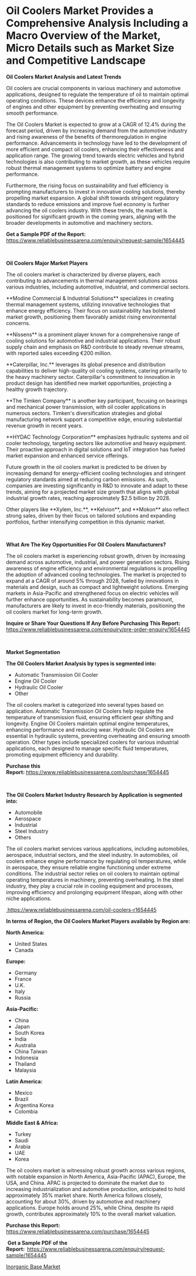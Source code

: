 <p><h1>Oil Coolers Market Provides a Comprehensive Analysis Including a Macro Overview of the Market, Micro Details such as Market Size and Competitive Landscape</h1></p><p><strong>Oil Coolers Market Analysis and Latest Trends</strong></p>
<p><p>Oil coolers are crucial components in various machinery and automotive applications, designed to regulate the temperature of oil to maintain optimal operating conditions. These devices enhance the efficiency and longevity of engines and other equipment by preventing overheating and ensuring smooth performance.</p><p>The Oil Coolers Market is expected to grow at a CAGR of 12.4% during the forecast period, driven by increasing demand from the automotive industry and rising awareness of the benefits of thermoregulation in engine performance. Advancements in technology have led to the development of more efficient and compact oil coolers, enhancing their effectiveness and application range. The growing trend towards electric vehicles and hybrid technologies is also contributing to market growth, as these vehicles require robust thermal management systems to optimize battery and engine performance.</p><p>Furthermore, the rising focus on sustainability and fuel efficiency is prompting manufacturers to invest in innovative cooling solutions, thereby propelling market expansion. A global shift towards stringent regulatory standards to reduce emissions and improve fuel economy is further advancing the oil coolers industry. With these trends, the market is positioned for significant growth in the coming years, aligning with the broader developments in automotive and machinery sectors.</p></p>
<p><strong>Get a Sample PDF of the Report:&nbsp;</strong> <a href="https://www.reliablebusinessarena.com/enquiry/request-sample/1654445?utm_campaign=2724&utm_medium=2&utm_source=Github&utm_content=ia&utm_term=28022025&utm_id=oil-coolers">https://www.reliablebusinessarena.com/enquiry/request-sample/1654445</a></p>
<p>&nbsp;</p>
<p><strong>Oil Coolers Major Market Players</strong></p>
<p><p>The oil coolers market is characterized by diverse players, each contributing to advancements in thermal management solutions across various industries, including automotive, industrial, and commercial sectors.</p><p>**Modine Commercial & Industrial Solutions** specializes in creating thermal management systems, utilizing innovative technologies that enhance energy efficiency. Their focus on sustainability has bolstered market growth, positioning them favorably amidst rising environmental concerns.</p><p>**Nissens** is a prominent player known for a comprehensive range of cooling solutions for automotive and industrial applications. Their robust supply chain and emphasis on R&D contribute to steady revenue streams, with reported sales exceeding €200 million.</p><p>**Caterpillar, Inc.** leverages its global presence and distribution capabilities to deliver high-quality oil cooling systems, catering primarily to the heavy machinery sector. Caterpillar's commitment to innovation in product design has identified new market opportunities, projecting a healthy growth trajectory.</p><p>**The Timken Company** is another key participant, focusing on bearings and mechanical power transmission, with oil cooler applications in numerous sectors. Timken's diversification strategies and global manufacturing network support a competitive edge, ensuring substantial revenue growth in recent years.</p><p>**HYDAC Technology Corporation** emphasizes hydraulic systems and oil cooler technology, targeting sectors like automotive and heavy equipment. Their proactive approach in digital solutions and IoT integration has fueled market expansion and enhanced service offerings.</p><p>Future growth in the oil coolers market is predicted to be driven by increasing demand for energy-efficient cooling technologies and stringent regulatory standards aimed at reducing carbon emissions. As such, companies are investing significantly in R&D to innovate and adapt to these trends, aiming for a projected market size growth that aligns with global industrial growth rates, reaching approximately $2.5 billion by 2028.</p><p>Other players like **Xylem, Inc.**, **Kelvion**, and **Mokon** also reflect strong sales, driven by their focus on tailored solutions and expanding portfolios, further intensifying competition in this dynamic market.</p></p>
<p>&nbsp;</p>
<p><strong>What Are The Key Opportunities For Oil Coolers Manufacturers?</strong></p>
<p><p>The oil coolers market is experiencing robust growth, driven by increasing demand across automotive, industrial, and power generation sectors. Rising awareness of engine efficiency and environmental regulations is propelling the adoption of advanced cooling technologies. The market is projected to expand at a CAGR of around 5% through 2028, fueled by innovations in materials and design, such as compact and lightweight solutions. Emerging markets in Asia-Pacific and strengthened focus on electric vehicles will further enhance opportunities. As sustainability becomes paramount, manufacturers are likely to invest in eco-friendly materials, positioning the oil coolers market for long-term growth.</p></p>
<p><strong>Inquire or Share Your Questions If Any Before Purchasing This Report:</strong> <a href="https://www.reliablebusinessarena.com/enquiry/pre-order-enquiry/1654445?utm_campaign=2724&utm_medium=2&utm_source=Github&utm_content=ia&utm_term=28022025&utm_id=oil-coolers">https://www.reliablebusinessarena.com/enquiry/pre-order-enquiry/1654445</a></p>
<p>&nbsp;</p>
<p><strong>Market Segmentation</strong></p>
<p><strong>The Oil Coolers Market Analysis by types is segmented into:</strong></p>
<p><ul><li>Automatic Transmission Oil Cooler</li><li>Engine Oil Cooler</li><li>Hydraulic Oil Cooler</li><li>Other</li></ul></p>
<p><p>The oil coolers market is categorized into several types based on application. Automatic Transmission Oil Coolers help regulate the temperature of transmission fluid, ensuring efficient gear shifting and longevity. Engine Oil Coolers maintain optimal engine temperatures, enhancing performance and reducing wear. Hydraulic Oil Coolers are essential in hydraulic systems, preventing overheating and ensuring smooth operation. Other types include specialized coolers for various industrial applications, each designed to manage specific fluid temperatures, promoting equipment efficiency and durability.</p></p>
<p><strong>Purchase this Report:&nbsp;</strong><a href="https://www.reliablebusinessarena.com/purchase/1654445?utm_campaign=2724&utm_medium=2&utm_source=Github&utm_content=ia&utm_term=28022025&utm_id=oil-coolers">https://www.reliablebusinessarena.com/purchase/1654445</a></p>
<p>&nbsp;</p>
<p><strong>The Oil Coolers Market Industry Research by Application is segmented into:</strong></p>
<p><ul><li>Automobile</li><li>Aerospace</li><li>Industrial</li><li>Steel Industry</li><li>Others</li></ul></p>
<p><p>The oil coolers market services various applications, including automobiles, aerospace, industrial sectors, and the steel industry. In automobiles, oil coolers enhance engine performance by regulating oil temperatures, while in aerospace, they ensure reliable engine functioning under extreme conditions. The industrial sector relies on oil coolers to maintain optimal operating temperatures in machinery, preventing overheating. In the steel industry, they play a crucial role in cooling equipment and processes, improving efficiency and prolonging equipment lifespan, along with other niche applications.</p></p>
<p><a href="https://www.reliablebusinessarena.com/oil-coolers-r1654445?utm_campaign=2724&utm_medium=2&utm_source=Github&utm_content=ia&utm_term=28022025&utm_id=oil-coolers">&nbsp;https://www.reliablebusinessarena.com/oil-coolers-r1654445</a></p>
<p><strong>In terms of Region, the Oil Coolers Market Players available by Region are:</strong></p>
<p>
    <p> <strong> North America: </strong>
        <ul>
            <li>United States</li>
            <li>Canada</li>
        </ul>
        </p> 
    <p> <strong> Europe: </strong>
        <ul>
            <li>Germany</li>
            <li>France</li>
            <li>U.K.</li>
            <li>Italy</li>
            <li>Russia</li>
        </ul>
        </p> 
    <p> <strong> Asia-Pacific: </strong>
        <ul>
            <li>China</li>
            <li>Japan</li>
            <li>South Korea</li>
            <li>India</li>
            <li>Australia</li>
            <li>China Taiwan</li>
            <li>Indonesia</li>
            <li>Thailand</li>
            <li>Malaysia</li>
        </ul>
        </p> 
    <p> <strong> Latin America: </strong>
        <ul>
            <li>Mexico</li>
            <li>Brazil</li>
            <li>Argentina Korea</li>
            <li>Colombia</li>
        </ul>
        </p> 
    <p> <strong> Middle East & Africa: </strong>
        <ul>
            <li>Turkey</li>
            <li>Saudi</li>
            <li>Arabia</li>
            <li>UAE</li>
            <li>Korea</li>
        </ul>
    </p>
    </p>
<p><p>The oil coolers market is witnessing robust growth across various regions, with notable expansion in North America, Asia-Pacific (APAC), Europe, the USA, and China. APAC is projected to dominate the market due to increasing industrialization and automotive production, anticipated to hold approximately 35% market share. North America follows closely, accounting for about 30%, driven by automotive and machinery applications. Europe holds around 25%, while China, despite its rapid growth, contributes approximately 10% to the overall market valuation.</p></p>
<p><strong>Purchase this Report: </strong><a href="https://www.reliablebusinessarena.com/purchase/1654445?utm_campaign=2724&utm_medium=2&utm_source=Github&utm_content=ia&utm_term=28022025&utm_id=oil-coolers">https://www.reliablebusinessarena.com/purchase/1654445</a></p>
<p>&nbsp;<strong>Get a Sample PDF of the Report:&nbsp;&nbsp;</strong><a href="https://www.reliablebusinessarena.com/enquiry/request-sample/1654445?utm_campaign=2724&utm_medium=2&utm_source=Github&utm_content=ia&utm_term=28022025&utm_id=oil-coolers">https://www.reliablebusinessarena.com/enquiry/request-sample/1654445</a></p>
<p><strong></strong></p>
<p><p><a href="https://github.com/zappasuccofz/Market-Research-Report-List-1/blob/main/inorganic-base-market.md?utm_campaign=2724&utm_medium=2&utm_source=Github&utm_content=ia&utm_term=28022025&utm_id=oil-coolers">Inorganic Base Market</a></p></p>
